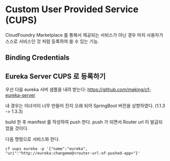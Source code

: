 # Custom User Provided Service (CUPS)

CloudFoundry Marketplace 를 통해서 제공되는 서비스가 아닌 경우 마치 사용자가 스스로 서비스인 것 처럼 등록하여 쓸 수 있는 기능.

## Binding Credentials

## Eureka Server CUPS 로 등록하기

우선 다음 eureka 서버 샘플을 내려 받는다: https://github.com/making/cf-eureka-server

내 경우는 이녀석이 너무 만들어 진지 오래 되어 SpringBoot 버전을 상향하였다. (1.1.3 -> 1.3.3)

build 한 후 manifest 를 작성하여 push 한다. push 가 되면서 Router url 이 발급되었을 것이다.

다음 명령으로 서비스화 한다.

```
cf uups eureka -p '{"name":"eureka", "uri":"http://eureka:changeme@<router-url-of-pushed-app>"}'
```